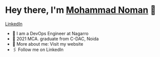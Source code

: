 # Hey there, I'm [Mohammad Noman](https://mohammadn0man.github.io/) 👋

[LinkedIn](https://www.linkedin.com/in/mohammadn0man/)

- 🏢 I am a DevOps Engineer at Nagarro
- 🏫 2021 MCA. graduate from C-DAC, Noida
- 🙋‍ More about me: Visit my website
- 🖇 Follow me on LinkedIn
